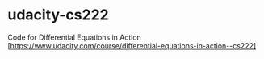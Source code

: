 # udacity-cs222
Code for Differential Equations in Action [https://www.udacity.com/course/differential-equations-in-action--cs222]
